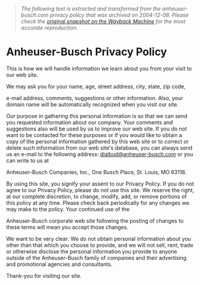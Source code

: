 > *The following text is extracted and transformed from the anheuser-busch.com privacy policy that was archived on 2004-12-08. Please check the [original snapshot on the Wayback Machine](https://web.archive.org/web/20041208184148id_/http%3A//www.anheuser-busch.com/misc/privacy.html) for the most accurate reproduction.*

# Anheuser-Busch Privacy Policy

This is how we will handle information we learn about you from your visit to our web site.

We may ask you for your name, age, street address, city, state, zip code, 

e-mail address, comments, suggestions or other information. Also, your domain name will be automatically recognized when you visit our site.

Our purpose in gathering this personal information is so that we can send you requested information about our company. Your comments and suggestions also will be used by us to improve our web site. If you do not want to be contacted for these purposes or if you would like to obtain a copy of the personal information gathered by this web site or to correct or delete such information from our web site's database, you can always send us an e-mail to the following address: [dialbud@anheuser-busch.com](mailto:%20dialbud@anheuser-busch.com?subject=Web%20site%20response) or you can write to us at 

Anheuser-Busch Companies, Inc., One Busch Place, St. Louis, MO 63118.

By using this site, you signify your assent to our Privacy Policy. If you do not agree to our Privacy Policy, please do not use this site. We reserve the right, at our complete discretion, to change, modify, add, or remove portions of this policy at any time. Please check back periodically for any changes we may make to the policy. Your continued use of the 

Anheuser-Busch corporate web site following the posting of changes to these terms will mean you accept those changes.

We want to be very clear: We do not obtain personal information about you other than that which you choose to provide, and we will not sell, rent, trade or otherwise disclose the personal information you provide to anyone outside of the Anheuser-Busch family of companies and their advertising and promotional agencies and consultants.

Thank-you for visiting our site.
